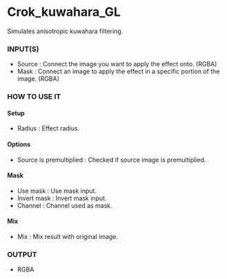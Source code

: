 # Crok_kuwahara_GL

Simulates anisotropic kuwahara filtering.

### INPUT(S)
* Source : Connect the image you want to apply the effect onto. (RGBA)
* Mask : Connect an image to apply the effect in a specific portion of the image. (RGBA)

### HOW TO USE IT

#### Setup

* Radius : Effect radius.

#### Options

* Source is premultiplied : Checked if source image is premultiplied.

#### Mask

* Use mask : Use mask input.
* Invert mask : Invert mask input.
* Channel : Channel used as mask.

#### Mix

* Mix : Mix result with original image.

### OUTPUT
* RGBA
